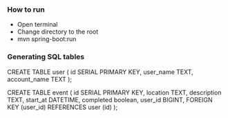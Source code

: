 ### How to run ###
 * Open terminal
 * Change directory to the root 
 * mvn spring-boot:run

### Generating SQL tables ###

CREATE TABLE user (
	id SERIAL PRIMARY KEY,
    user_name TEXT,
	account_name TEXT
);

CREATE TABLE event (
	id SERIAL PRIMARY KEY,
    location TEXT,
    description TEXT,
    start_at DATETIME,
    completed boolean,
    user_id BIGINT,
    FOREIGN KEY (user_id) REFERENCES user (id)
);
